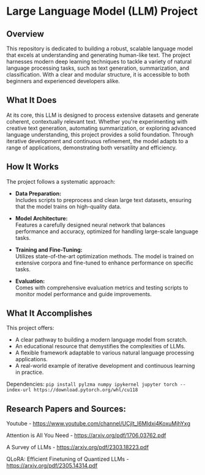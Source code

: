 # Large Language Model (LLM) Project

## Overview

This repository is dedicated to building a robust, scalable language model that excels at understanding and generating human-like text. The project harnesses modern deep learning techniques to tackle a variety of natural language processing tasks, such as text generation, summarization, and classification. With a clear and modular structure, it is accessible to both beginners and experienced developers alike.

## What It Does

At its core, this LLM is designed to process extensive datasets and generate coherent, contextually relevant text. Whether you're experimenting with creative text generation, automating summarization, or exploring advanced language understanding, this project provides a solid foundation. Through iterative development and continuous refinement, the model adapts to a range of applications, demonstrating both versatility and efficiency.

## How It Works

The project follows a systematic approach:

- **Data Preparation:**  
  Includes scripts to preprocess and clean large text datasets, ensuring that the model trains on high-quality data.
  
- **Model Architecture:**  
  Features a carefully designed neural network that balances performance and accuracy, optimized for handling large-scale language tasks.
  
- **Training and Fine-Tuning:**  
  Utilizes state-of-the-art optimization methods. The model is trained on extensive corpora and fine-tuned to enhance performance on specific tasks.
  
- **Evaluation:**  
  Comes with comprehensive evaluation metrics and testing scripts to monitor model performance and guide improvements.

## What It Accomplishes

This project offers:
- A clear pathway to building a modern language model from scratch.
- An educational resource that demystifies the complexities of LLMs.
- A flexible framework adaptable to various natural language processing applications.
- A real-world example of iterative development and continuous learning in practice.



Dependencies: `pip install pylzma numpy ipykernel jupyter torch --index-url https://download.pytorch.org/whl/cu118`



## Research Papers and Sources:

Youtube -  https://www.youtube.com/channel/UCjlt_l6MIdxi4KoxuMjhYxg

Attention is All You Need - https://arxiv.org/pdf/1706.03762.pdf

A Survey of LLMs - https://arxiv.org/pdf/2303.18223.pdf

QLoRA: Efficient Finetuning of Quantized LLMs - https://arxiv.org/pdf/2305.14314.pdf
